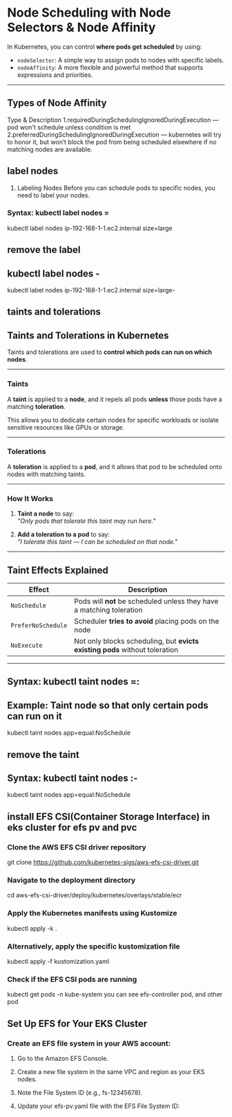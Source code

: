 #  Node Scheduling with Node Selectors & Node Affinity #

In Kubernetes, you can control **where pods get scheduled** by using:

- `nodeSelector`: A simple way to assign pods to nodes with specific labels.
- `nodeAffinity`: A more flexible and powerful method that supports expressions and priorities.

---


## Types of Node Affinity ##

Type &	Description
1.requiredDuringSchedulingIgnoredDuringExecution	 — pod won't schedule unless condition is met
2.preferredDuringSchedulingIgnoredDuringExecution	 — kubernetes will try to honor it, but won’t block the pod from being scheduled elsewhere if no matching nodes are available.

## label nodes ##
1. Labeling Nodes
Before you can schedule pods to specific nodes, you need to label your nodes.

### Syntax: kubectl label nodes <node-name> <key>=<value> ###
kubectl label nodes ip-192-168-1-1.ec2.internal size=large

## remove the label ##
## kubectl label nodes <node-name> <label-key>- ##
kubectl label nodes ip-192-168-1-1.ec2.internal size=large-



## taints and tolerations ##

##  Taints and Tolerations in Kubernetes

Taints and tolerations are used to **control which pods can run on which nodes**.

---

###  Taints

A **taint** is applied to a **node**, and it repels all pods **unless** those pods have a matching **toleration**.

This allows you to dedicate certain nodes for specific workloads or isolate sensitive resources like GPUs or storage.

---

### Tolerations

A **toleration** is applied to a **pod**, and it allows that pod to be scheduled onto nodes with matching taints.

---

###  How It Works

1. **Taint a node** to say:  
   _"Only pods that tolerate this taint may run here."_

2. **Add a toleration to a pod** to say:  
   _"I tolerate this taint — I can be scheduled on that node."_

---

##  Taint Effects Explained

| Effect              | Description                                                                 |
|---------------------|-----------------------------------------------------------------------------|
| `NoSchedule`        | Pods will **not** be scheduled unless they have a matching toleration       |
| `PreferNoSchedule`  | Scheduler **tries to avoid** placing pods on the node                       |
| `NoExecute`         | Not only blocks scheduling, but **evicts existing pods** without toleration |

---






## Syntax: kubectl taint nodes <node-name> <key>=<value>:<effect> ##

## Example: Taint node so that only certain pods can run on it ##
kubectl taint nodes <node-name> app=equal:NoSchedule

## remove the taint ##
## Syntax: kubectl taint nodes <node-name> <key>:<effect>- ## 
kubectl taint nodes <node-name> app=equal:NoSchedule





## install EFS CSI(Container Storage Interface) in eks cluster for efs pv and pvc ##
### Clone the AWS EFS CSI driver repository ###
git clone https://github.com/kubernetes-sigs/aws-efs-csi-driver.git

### Navigate to the deployment directory ###
cd aws-efs-csi-driver/deploy/kubernetes/overlays/stable/ecr

### Apply the Kubernetes manifests using Kustomize ###
kubectl apply -k .

### Alternatively, apply the specific kustomization file ###
kubectl apply -f kustomization.yaml

### Check if the EFS CSI pods are running ###
kubectl get pods -n kube-system
  you can see efs-controller pod, and other pod

  ## Set Up EFS for Your EKS Cluster ##
### Create an EFS file system in your AWS account: ###

1. Go to the Amazon EFS Console.

2. Create a new file system in the same VPC and region as your EKS nodes.
3. Note the File System ID (e.g., fs-12345678).
4. Update your efs-pv.yaml file with the EFS File System ID:



